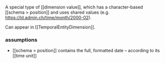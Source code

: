 A special type of [[dimension value]], which has a character-based [[schema > position]] and uses shared values (e.g. https://ld.admin.ch/time/month/2000-02).

Can appear in [[TemporalEntityDimension]].

### assumptions

- [[schema > position]] contains the full, formatted date – according to its [[time unit]]
